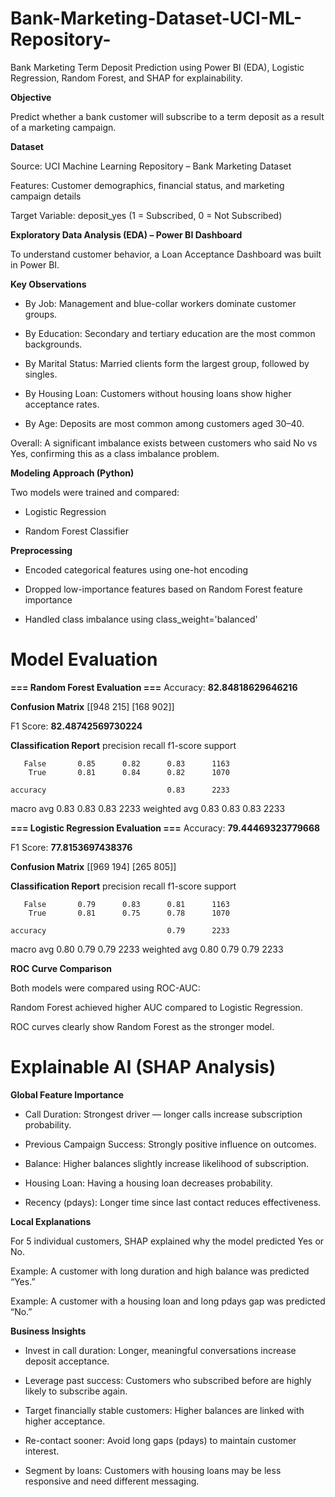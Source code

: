 # Bank-Marketing-Dataset-UCI-ML-Repository-
Bank Marketing Term Deposit Prediction using Power BI (EDA), Logistic Regression, Random Forest, and SHAP for explainability.

**Objective**

Predict whether a bank customer will subscribe to a term deposit as a result of a marketing campaign.

**Dataset**

Source: UCI Machine Learning Repository – Bank Marketing Dataset

Features: Customer demographics, financial status, and marketing campaign details

Target Variable: deposit_yes (1 = Subscribed, 0 = Not Subscribed)

**Exploratory Data Analysis (EDA) – Power BI Dashboard**

To understand customer behavior, a Loan Acceptance Dashboard was built in Power BI.

**Key Observations**

- By Job: Management and blue-collar workers dominate customer groups.

- By Education: Secondary and tertiary education are the most common backgrounds.

- By Marital Status: Married clients form the largest group, followed by singles.

- By Housing Loan: Customers without housing loans show higher acceptance rates.

- By Age: Deposits are most common among customers aged 30–40.

Overall: A significant imbalance exists between customers who said No vs Yes, confirming this as a class imbalance problem.

**Modeling Approach (Python)**

Two models were trained and compared:

- Logistic Regression 

- Random Forest Classifier 

**Preprocessing**
- Encoded categorical features using one-hot encoding

- Dropped low-importance features based on Random Forest feature importance

- Handled class imbalance using class_weight='balanced'

# Model Evaluation

**=== Random Forest Evaluation ===**
Accuracy: **82.84818629646216**

**Confusion Matrix**
 [[948 215]
 [168 902]]

 F1 Score: **82.48742569730224**

**Classification Report**
               precision    recall  f1-score   support

       False       0.85      0.82      0.83      1163
        True       0.81      0.84      0.82      1070

    accuracy                           0.83      2233
   macro avg       0.83      0.83      0.83      2233
weighted avg       0.83      0.83      0.83      2233

**=== Logistic Regression Evaluation ===**
Accuracy: **79.44469323779668**

F1 Score: **77.8153697438376**

**Confusion Matrix**
 [[969 194]
 [265 805]]

**Classification Report**
               precision    recall  f1-score   support

       False       0.79      0.83      0.81      1163
        True       0.81      0.75      0.78      1070

    accuracy                           0.79      2233
   macro avg       0.80      0.79      0.79      2233
weighted avg       0.80      0.79      0.79      2233

**ROC Curve Comparison**

Both models were compared using ROC-AUC:

Random Forest achieved higher AUC compared to Logistic Regression.

ROC curves clearly show Random Forest as the stronger model.

# Explainable AI (SHAP Analysis)
**Global Feature Importance**

- Call Duration: Strongest driver — longer calls increase subscription probability.

- Previous Campaign Success: Strongly positive influence on outcomes.

- Balance: Higher balances slightly increase likelihood of subscription.

- Housing Loan: Having a housing loan decreases probability.

- Recency (pdays): Longer time since last contact reduces effectiveness.

**Local Explanations**

For 5 individual customers, SHAP explained why the model predicted Yes or No.

Example: A customer with long duration and high balance was predicted “Yes.”

Example: A customer with a housing loan and long pdays gap was predicted “No.”

**Business Insights**

- Invest in call duration: Longer, meaningful conversations increase deposit acceptance.

- Leverage past success: Customers who subscribed before are highly likely to subscribe again.

- Target financially stable customers: Higher balances are linked with higher acceptance.

- Re-contact sooner: Avoid long gaps (pdays) to maintain customer interest.

- Segment by loans: Customers with housing loans may be less responsive and need different messaging.
